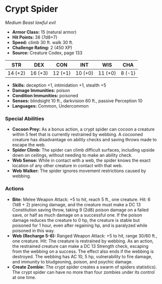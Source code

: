 # Crypt Spider

*Medium* *Beast* *lawful evil*

- **Armor Class:** 15 (natural armor)
- **Hit Points:** 38 (7d8+7)
- **Speed:** climb 30 ft. walk 30 ft.
- **Challenge Rating:** 2 (450 XP)
- **Source:** Creature Codex, page 133

| STR | DEX | CON | INT | WIS | CHA |
| --- | --- | --- | --- | --- | --- |
| 14 (+2) | 16 (+3) | 12 (+1) | 10 (+0) | 11 (+0) | 8 (-1) |

- **Skills:** deception +1, intimidation +1, stealth +5
- **Damage Immunities:** poison
- **Condition Immunities:** poisoned
- **Senses:** blindsight 10 ft., darkvision 60 ft., passive Perception 10
- **Languages:** Common, Undercommon

### Special Abilities

- **Cocoon Prey:** As a bonus action, a crypt spider can cocoon a creature within 5 feet that is currently restrained by webbing. A cocooned creature has disadvantage on ability checks and saving throws made to escape the web.
- **Spider Climb:** The spider can climb difficult surfaces, including upside down on ceilings, without needing to make an ability check.
- **Web Sense:** While in contact with a web, the spider knows the exact location of any other creature in contact with that web.
- **Web Walker:** The spider ignores movement restrictions caused by webbing.

### Actions

- **Bite:** Melee Weapon Attack: +5 to hit, reach 5 ft., one creature. Hit: 6 (1d8 + 2) piercing damage, and the creature must make a DC 13 Constitution saving throw, taking 9 (2d8) poison damage on a failed save, or half as much damage on a successful one. If the poison damage reduces the creature to 0 hp, the creature is stable but poisoned for 1 hour, even after regaining hp, and is paralyzed while poisoned in this way.
- **Web (Recharge 5-6):** Ranged Weapon Attack: +5 to hit, range 30/60 ft., one creature. Hit: The creature is restrained by webbing. As an action, the restrained creature can make a DC 13 Strength check, escaping from the webbing on a success. The effect also ends if the webbing is destroyed. The webbing has AC 10, 5 hp, vulnerability to fire damage, and immunity to bludgeoning, poison, and psychic damage.
- **Create Zombie:** The crypt spider creates a swarm of spiders statistics). The crypt spider can have no more than four zombies under its control at one time.


